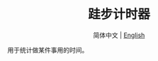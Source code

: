 # <h1 align="center">跬步计时器</h1>

<div align="center">

简体中文 | [English](./docs/README.en.md)

</div>

用于统计做某件事用的时间。
